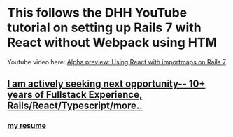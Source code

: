 # This follows the DHH YouTube tutorial on setting up Rails 7 with React without Webpack using HTM

Youtube video here:
[Alpha preview: Using React with importmaps on Rails 7](https://youtu.be/k73LKxim6tw)

## [I am actively seeking next opportunity-- 10+ years of Fullstack Experience, Rails/React/Typescript/more.. ](https://valdezm.com)

### [my resume](https://valdezm.com/files/Mark%20Valdez%20Resume%208-9-21-no-phone.pdf)
